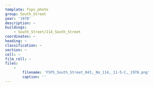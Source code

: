 ```yaml
---
template: fsps_photo
group: South_Street
year: '1978'
description: ~
buildings:
    - South_Street/114_South_Street
coordinates: ~
heading: ~
classification: ~
section: ~
cell: ~
film_roll: ~
files:
    -
        filename: 'FSPS_South_Street_043,_No_114,_11-5-C,_1978.png'
        caption: ''
---
```

